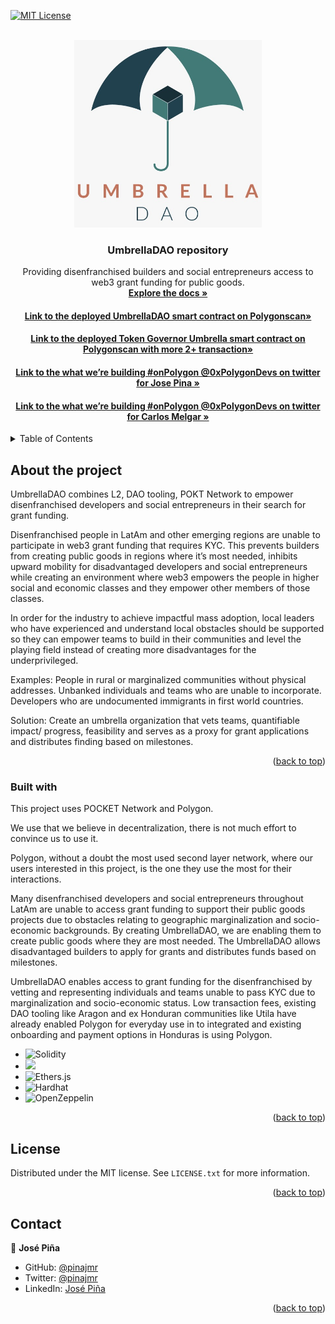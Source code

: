 [![MIT License][license-shield]][license-url]
<a name="readme-top"></a>
    
<br />
<div align="center">
    <a href="https://github.com/pinajmr/UmbrellaDAO">
        <img src="./img/logo-umbrella.jpeg" alt="Logo" width="300" height="300">
    </a>
    <h3 align="center"> UmbrellaDAO repository </h3>
    <p align="center">
        Providing disenfranchised builders and social entrepreneurs access to web3 grant funding for public goods.
    <br/>
    <a href="https://github.com/pinajmr/UmbrellaDAO"><strong> Explore the docs » </strong></a>
    <h4><a href="https://polygonscan.com/address/0xC713d459f81C7C5fcB67Ed32f1D6950Bfc3458F0"><strong>  Link to the deployed UmbrellaDAO smart contract on Polygonscan» </strong></a></h4>
    <h4><a href="https://polygonscan.com/address/0x6910CE71e784bE5B35183B2ECf2419dC6033d9E4"><strong>  Link to the deployed Token Governor Umbrella smart contract on Polygonscan with more 2+ transaction» </strong></a><h4>
    <h4>
    <a href="https://twitter.com/pinajmr/status/1579093189847572480"><strong>  Link to the what we’re building #onPolygon @0xPolygonDevs on twitter for Jose Pina » </strong></a></h4>
    <h4><a href="https://twitter.com/carlosjmelgar/status/1579095193697267714"><strong>  Link to the what we’re building #onPolygon @0xPolygonDevs on twitter for Carlos Melgar » </strong></a>
    </p></h4>
</div> 

<details>
  <summary>Table of Contents</summary>
  <ol>
    <li>
      <a href="#sobre-el-proyecto">About the project</a>
      <ul>
        <li><a href="#construido-con">Built with</a></li>
      </ul>
    </li>
    <li>
      <a href="#empezando">Getting Started</a>
      <ul>
        <li><a href="#prerequisitos">Prerequisites</a></li>
        <li><a href="#instalacion">Installation</a></li>
      </ul>
    </li>
    <li><a href="#usage">Usage</a></li>
    <li><a href="#roadmap">Roadmap</a></li>
    <li><a href="#licencia">License</a></li>
    <li><a href="#autores">Contact</a></li>
  </ol>
</details>


## About the project 

UmbrellaDAO combines L2, DAO tooling, POKT Network to empower disenfranchised developers and social entrepreneurs in their search for grant funding. 

Disenfranchised people in LatAm and other emerging regions are unable to participate in web3 grant funding that requires KYC. This prevents builders from creating public goods in regions where it’s most needed, inhibits upward mobility for disadvantaged developers and social entrepreneurs while creating an environment where web3 empowers the people in higher social and economic classes and they empower other members of those classes. 

In order for the industry to achieve impactful mass adoption, local leaders who have experienced and understand local obstacles should be supported so they can empower teams to build in their communities and level the playing field instead of creating more disadvantages for the underprivileged.

Examples: 
People in rural or marginalized communities without physical addresses.
Unbanked individuals and teams who are unable to incorporate. 
Developers who are undocumented immigrants in first world countries. 

Solution: 
Create an umbrella organization that vets teams, quantifiable impact/ progress, feasibility and serves as a proxy for grant applications and distributes finding based on milestones. 

<p align="right">(<a href="#readme-top">back to top</a>)</p>



### Built with

This project uses POCKET Network and Polygon.

We use that we believe in decentralization, there is not much effort to convince us to use it.

Polygon, without a doubt the most used second layer network, where our users interested in this project, is the one they use the most for their interactions.

Many disenfranchised developers and social entrepreneurs throughout LatAm are unable to access grant funding to support their public goods projects due to obstacles relating to geographic marginalization and socio-economic backgrounds. By creating UmbrellaDAO, we are enabling them to create public goods where they are most needed. The UmbrellaDAO allows disadvantaged builders to apply for grants and distributes funds based on milestones. 

UmbrellaDAO enables access to grant funding for the disenfranchised by vetting and representing individuals and teams unable to pass KYC due to marginalization and socio-economic status. Low transaction fees, existing DAO tooling like Aragon and ex Honduran communities like Utila have already enabled Polygon for everyday use in to integrated and existing onboarding and payment options in Honduras is using Polygon.  

* <img src="https://img.shields.io/badge/Solidity-%23363636.svg?style=for-the-badge&logo=solidity&logoColor=white" alt="Solidity">
* <img src="https://img.shields.io/badge/typescript%20-%23007ACC.svg?&style=for-the-badge&logo=typescript&logoColor=white"/>
* <img src="https://img.shields.io/badge/Ethers.js-7A98FB?style=for-the-badge&logo=Ethers.js&logoColor=white" alt="Ethers.js">
* <img src="https://img.shields.io/badge/Hardhat-fff04d?style=for-the-badge&logo=Hardhat&logoColor=white" alt="Hardhat">
* <img src="https://img.shields.io/badge/OpenZeppelin-65aef8?&style=for-the-badge&logo=OpenZeppelin&logoColor=white" alt="OpenZeppelin"/>

<p align="right">(<a href="#readme-top">back to top</a>)</p>


<!-- LICENSE -->
## License

Distributed under the MIT license. See `LICENSE.txt` for more information.

<p align="right">(<a href="#readme-top">back to top</a>)</p>

## Contact


👤 **José Piña**

- GitHub: [@pinajmr](https://github.com/pinajmr)
- Twitter: [@pinajmr]( https://twitter.com/pinajmr)
- LinkedIn: [José Piña](https://www.linkedin.com/in/pinajmr/)


<p align="right">(<a href="#readme-top">back to top</a>)</p>

[license-shield]: https://img.shields.io/github/license/othneildrew/Best-README-Template.svg?style=for-the-badge
[license-url]: https://github.com/othneildrew/Best-README-Template/blob/master/LICENSE.txt
